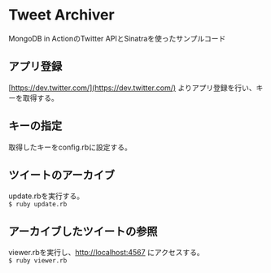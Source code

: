 # Tweet Archiver
MongoDB in ActionのTwitter APIとSinatraを使ったサンプルコード

## アプリ登録
[https://dev.twitter.com/](https://dev.twitter.com/) よりアプリ登録を行い、キーを取得する。  

## キーの指定
取得したキーをconfig.rbに設定する。

## ツイートのアーカイブ
update.rbを実行する。  
`$ ruby update.rb`

## アーカイブしたツイートの参照
viewer.rbを実行し、[http://localhost:4567](http://localhost:4567) にアクセスする。  
`$ ruby viewer.rb`
